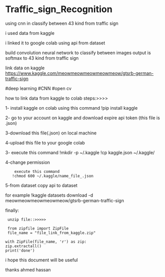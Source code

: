 # Traffic_sign_Recognition
using cnn in classify between 43 kind from traffic sign



i used data from kaggle 

i linked it to google colab 
using api from dataset 

build convolution neural network to classify between images 
output is softmax to  43 kind from traffic sign

link data on kaggle
https://www.kaggle.com/meowmeowmeowmeowmeow/gtsrb-german-traffic-sign

#deep learning
#CNN
#open cv

how to link data from kaggle to colab 
steps:>>>>

1- install kaggle on colab
        using this  command  !pip install kaggle
  
2- go to your account on kaggle 
       and download expire api token (this file is .json)

3-download this file(.json) on local machine 

4-upload this file to your google colab
       
3- execute this command
      !mkdir -p ~/.kaggle
      !cp kaggle.json ~/.kaggle/
      

4-change permission 

        execute this command 
       !chmod 600 ~/.kaggle/name_file_.json
       
5-from dataset copy api to dataset

 for example 
        !kaggle datasets download -d meowmeowmeowmeowmeow/gtsrb-german-traffic-sign

finally:
     
     unzip file::>>>>>
     
     from zipfile import ZipFile
     file_name = "file_link_from_kaggle.zip"

    with ZipFile(file_name, 'r') as zip:
    zip.extractall()
    print('done')


i hope this document  will be useful

thanks 
ahmed hassan
